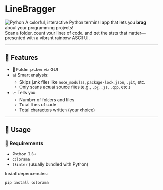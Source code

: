 # LineBragger

![Python](https://img.shields.io/badge/python-3670A0?style=for-the-badge&logo=python&logoColor=ffdd54)
A colorful, interactive Python terminal app that lets you **brag** about your programming projects!  
Scan a folder, count your lines of code, and get the stats that matter—presented with a vibrant rainbow ASCII UI.

---

## 🎯 Features

- 📂 Folder picker via GUI
- 📊 Smart analysis: 
  - Skips junk files like `node_modules`, `package-lock.json`, `.git`, etc.
  - Only scans actual source files (e.g., `.py`, `.js`, `.cpp`, etc.)
- 📈 Tells you:
  - Number of folders and files
  - Total lines of code
  - Total characters written (your choice)
---

## 🚀 Usage

### 🔧 Requirements

- Python 3.6+
- `colorama`  
- `tkinter` (usually bundled with Python)

Install dependencies:

```bash
pip install colorama
